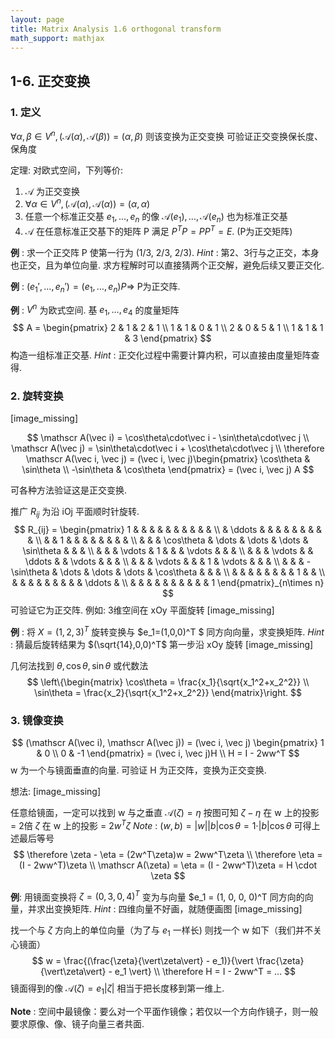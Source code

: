 ```yaml
---
layout: page
title: Matrix Analysis 1.6 orthogonal transform
math_support: mathjax
---
```



## 1-6. 正交变换
### 1. 定义
$\forall\alpha,\beta\in V^n, (\mathscr A(\alpha),\mathscr A(\beta)) = (\alpha,\beta)$ 则该变换为正交变换
可验证正交变换保长度、保角度

定理: 对欧式空间，下列等价:
1. $\mathscr A$ 为正交变换
2. $\forall\alpha\in V^n, (\mathscr A(\alpha),\mathscr A(\alpha)) = (\alpha,\alpha)$
3. 任意一个标准正交基 $e_1,\dots,e_n$ 的像 $\mathscr A(e_1),\dots,\mathscr A(e_n)$ 也为标准正交基
4. $\mathscr A$ 在任意标准正交基下的矩阵 P 满足 $P^TP = PP^T = E$. (P为正交矩阵)

**例** : 求一个正交阵 P 使第一行为 (1/3, 2/3, 2/3).
*Hint* : 第2、3行与之正交，本身也正交，且为单位向量.
求方程解时可以直接猜两个正交解，避免后续又要正交化.

**例** : $(e_1',\dots,e_n') = (e_1,\dots,e_n)P\Rightarrow$ P为正交阵.

**例** : $V^n$ 为欧式空间. 基 $e_1,\dots,e_4$ 的度量矩阵
$$
A = \begin{pmatrix}
2 & 1 & 2 & 1 \\
1 & 1 & 0 & 1 \\
2 & 0 & 5 & 1 \\
1 & 1 & 1 & 3
\end{pmatrix}
$$
构造一组标准正交基.
*Hint* : 正交化过程中需要计算内积，可以直接由度量矩阵查得.

### 2. 旋转变换

[image_missing]

$$
\mathscr A(\vec i) = \cos\theta\cdot\vec i - \sin\theta\cdot\vec j \\
\mathscr A(\vec j) = \sin\theta\cdot\vec i + \cos\theta\cdot\vec j \\
\therefore \mathscr A(\vec i, \vec j) = (\vec i, \vec j)\begin{pmatrix}
\cos\theta & \sin\theta \\
-\sin\theta & \cos\theta
\end{pmatrix} = (\vec i, \vec j) A
$$

可各种方法验证这是正交变换.

推广 $R_{ij}$ 为沿 iOj 平面顺时针旋转.
$$
R_{ij} = \begin{pmatrix}
1 & & & & & & & & & & \\
 & \ddots & & & & & & & & & \\
 & & 1 & & & & & & & & \\
 & & & \cos\theta & \dots & \dots & \dots & \sin\theta & & & \\
 & & & \vdots & 1 & & & \vdots & & & \\
 & & & \vdots & & \ddots & & \vdots & & & \\
 & & & \vdots & & & 1 & \vdots & & & \\
 & & & -\sin\theta & \dots & \dots & \dots & \cos\theta & & & \\
 & & & & & & & & 1 & & \\
 & & & & & & & & & \ddots & \\
 & & & & & & & & & & 1 
\end{pmatrix}_{n\times n}
$$
可验证它为正交阵.
例如: 3维空间在 xOy 平面旋转 
[image_missing]

**例** : 将 $X=(1,2,3)^T$ 旋转变换与 $e_1=(1,0,0)^T $ 同方向向量，求变换矩阵.
*Hint* : 猜最后旋转结果为 $(\sqrt{14},0,0)^T$
第一步沿 xOy 旋转
[image_missing]

几何法找到 $\theta, \cos\theta, \sin\theta$
或代数法
$$
\left\{\begin{matrix}
\cos\theta = \frac{x_1}{\sqrt{x_1^2+x_2^2}} \\
\sin\theta = \frac{x_2}{\sqrt{x_1^2+x_2^2}}
\end{matrix}\right.
$$

### 3. 镜像变换
$$
(\mathscr A(\vec i), \mathscr A(\vec j)) = (\vec i, \vec j)
\begin{pmatrix}
1 & 0 \\
0 & -1
\end{pmatrix} = (\vec i, \vec j)H \\
H = I - 2ww^T
$$
w 为一个与镜面垂直的向量. 可验证 H 为正交阵，变换为正交变换.

想法:
[image_missing]

任意给镜面，一定可以找到 w 与之垂直
$\mathscr A(\zeta) = \eta$
按图可知 $\zeta - \eta$ 在 w 上的投影 = 2倍 $\zeta$ 在 w 上的投影 = $2w^T\zeta$
*Note* : $(w, b) = \vert w\vert\vert b\vert\cos\theta = 1\cdot\vert b\vert\cos\theta$ 可得上述最后等号
$$
\therefore \zeta - \eta = (2w^T\zeta)w = 2ww^T\zeta \\
\therefore \eta = (I - 2ww^T)\zeta \\
\mathscr A(\zeta) = \eta = (I - 2ww^T)\zeta = H \cdot \zeta
$$

**例**: 用镜面变换将 $\zeta = (0, 3, 0, 4)^T$ 变为与向量 $e_1 = (1, 0, 0, 0)^T 同方向的向量，并求出变换矩阵.
*Hint* : 四维向量不好画，就随便画图
[image_missing]

找一个与 $\zeta$ 方向上的单位向量（为了与 $e_1$ 一样长)
则找一个 w 如下（我们并不关心镜面）
$$
w = \frac{(\frac{\zeta}{\vert\zeta\vert} - e_1)}{\vert \frac{\zeta}{\vert\zeta\vert} - e_1 \vert} \\
\therefore H = I - 2ww^T = ...
$$
镜面得到的像 $\mathscr A(\zeta) = e_1\vert\zeta\vert$ 相当于把长度移到第一维上.

**Note** : 空间中最镜像：要么对一个平面作镜像；若仅以一个方向作镜子，则一般要求原像、像、镜子向量三者共面.


